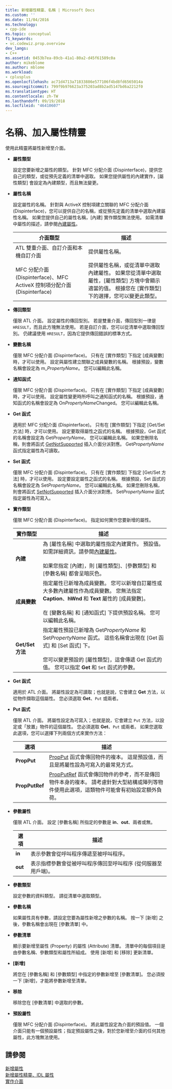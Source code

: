```yaml
---
title: 新增屬性精靈、名稱 | Microsoft Docs
ms.custom: ''
ms.date: 11/04/2016
ms.technology:
- cpp-ide
ms.topic: conceptual
f1_keywords:
- vc.codewiz.prop.overview
dev_langs:
- C++
ms.assetid: 0453b7ea-89cb-41a1-80a2-d45f61589c0a
author: mikeblome
ms.author: mblome
ms.workload:
- cplusplus
ms.openlocfilehash: ac71d4713a71833886e577106f4bd8fd6565014a
ms.sourcegitcommit: 799f9b976623a375203ad8b2ad5147bd6a2212f0
ms.translationtype: HT
ms.contentlocale: zh-TW
ms.lasthandoff: 09/19/2018
ms.locfileid: "46410607"
---
```

# <a name="names-add-property-wizard"></a>名稱、加入屬性精靈

使用此精靈將屬性新增至介面。

- **屬性類型**

   設定您要新增之屬性的類型。 針對 MFC 分配介面 (Dispinterface)，提供您自己的類型，或從預先定義的清單中選取。 如果您提供屬性的內建實作，[屬性類型] 會設定為內建類型，而且無法變更。

- **屬性名稱**

   設定屬性的名稱。 針對與 ActiveX 控制項建立關聯的 MFC 分配介面 (Dispinterface)，您可以提供自己的名稱，或從預先定義的清單中選取內建屬性名稱。 如果您提供自己的屬性名稱，[內建] 實作類型無法使用。 如需清單中屬性的描述，請參閱[內建屬性](../ide/stock-properties.md)。

   |介面類型|描述|
   |--------------------|-----------------|
   |ATL 雙重介面、自訂介面和本機自訂介面|提供屬性名稱。|
   |MFC 分配介面 (Dispinterface)、MFC ActiveX 控制項分配介面 (Dispinterface)|提供屬性名稱，或從清單中選取內建屬性。 如果您從清單中選取屬性，[屬性類型] 方塊中會顯示適當的值。 根據您在 [實作類型] 下的選擇，您可以變更此類型。|

- **傳回類型**

   僅限 ATL 介面。 設定屬性的傳回型別。 若是雙重介面，傳回型別一律是 `HRESULT`，而且此方塊無法使用。 若是自訂介面，您可以從清單中選取傳回型別。 仍建議使用 `HRESULT`，因為它提供傳回錯誤的標準方式。

- **變數名稱**

   僅限 MFC 分配介面 (Dispinterface)。 只有在 [實作類型] 下指定 [成員變數] 時，才可以使用。 設定與屬性建立關聯之成員變數的名稱。 根據預設，變數名稱會設定為 m_*PropertyName*。 您可以編輯此名稱。

- **通知函式**

   僅限 MFC 分配介面 (Dispinterface)。 只有在 [實作類型] 下指定 [成員變數] 時，才可以使用。 設定屬性變更時所呼叫之通知函式的名稱。 根據預設，通知函式的名稱會設定為 On*PropertyName*Changed。 您可以編輯此名稱。

- **Get 函式**

   適用於 MFC 分配介面 (Dispinterface)。 只有在 [實作類型] 下指定 [Get/Set 方法] 時，才可以使用。 設定要取得屬性之函式的名稱。 根據預設，Get 函式的名稱會設定為 Get*PropertyName*。 您可以編輯此名稱。 如果您刪除名稱，則會將函式 [GetNotSupported](../mfc/reference/colecontrol-class.md#getnotsupported) 插入介面分派對應。 Get*PropertyName* 函式指定屬性為可讀取。

- **Set 函式**

   僅限 MFC 分配介面 (Dispinterface)。 只有在 [實作類型] 下指定 [Get/Set 方法] 時，才可以使用。 設定要設定屬性之函式的名稱。 根據預設，Set 函式的名稱會設定為 Set*PropertyName*。 您可以編輯此名稱。 如果您刪除名稱，則會將函式 [SetNotSupported](../mfc/reference/colecontrol-class.md#setnotsupported) 插入介面分派對應。 Set*PropertyName* 函式指定屬性為可寫入。

- **實作類型**

   僅限 MFC 分配介面 (Dispinterface)。 指定如何實作您要新增的屬性。

   |實作類型|描述|
   |-------------------------|-----------------|
   |**內建**|為 [屬性名稱] 中選取的屬性指定內建實作。 預設值。 如需詳細資訊，請參閱[內建屬性](../ide/stock-properties.md)。<br /><br /> 如果您指定 [內建]，則 [屬性類型]、[參數類型] 和 [參數名稱] 都會呈暗灰色。|
   |**成員變數**|指定屬性已新增為成員變數。 您可以新增自訂屬性或大多數內建屬性作為成員變數。 您無法指定 **Caption**、**hWnd** 和 **Text** 屬性的 [成員變數]。<br /><br /> 在 [變數名稱] 和 [通知函式] 下提供預設名稱。 您可以編輯此名稱。|
   |**Get/Set 方法**|指定屬性預設已新增為 Get*PropertyName* 和 Set*PropertyName* 函式。 這些名稱會出現在 [Get 函式] 和 [Set 函式] 下。<br /><br /> 您可以變更預設的 [屬性類型]，這會傳遞 Get 函式的值。 您可以指定 **Get** 和 `Set` 函式的參數。|

- **Get 函式**

   適用於 ATL 介面。 將屬性設定為可讀取；也就是說，它會建立 **Get** 方法，以從物件擷取這個屬性。 您必須選取 **Get**、`Put` 或兩者。

- **Put 函式**

   僅限 ATL 介面。 將屬性設定為可寫入；也就是說，它會建立 `Put` 方法，以設定或「放置」物件的這個屬性。 您必須選取 **Get**、`Put` 或兩者。 如果您選取此選項，您可以選擇下列兩個方式來實作方法：

   |選項|描述|
   |------------|-----------------|
   |**PropPut**|[PropPut](../windows/propput.md) 函式會傳回物件的複本。 這是預設值，而且是將屬性設為可寫入的最常見方式。|
   |**PropPutRef**|[PropPutRef](../windows/propputref.md) 函式會傳回物件的參考，而不是傳回物件本身的複本。 請考慮針對大型結構或陣列等物件使用此選項，這類物件可能會有初始設定額外負荷。|

- **參數屬性**

   僅限 ATL 介面。 設定 [參數名稱] 所指定的參數是 **in**、**out**、兩者或無。

   |選項|描述|
   |------------|-----------------|
   |**in**|表示參數會從呼叫程序傳遞至被呼叫程序。|
   |**out**|表示指標參數會從被呼叫程序傳回至呼叫程序 (從伺服器至用戶端)。|

- **參數類型**

   設定參數的資料類型。 請從清單中選取類型。

- **參數名稱**

   如果屬性具有參數，請設定您要為屬性新增之參數的名稱。 按一下 [新增] 之後，參數名稱會出現在 [參數清單] 中。

- **參數清單**

   顯示要新增至屬性 (Property) 的屬性 (Attribute) 清單。 清單中的每個項目是由參數名稱、參數類型和屬性所組成。 使用 [新增] 和 [移除] 更新清單。

- **[新增]**

   將您在 [參數名稱] 和 [參數類型] 中指定的參數新增至 [參數清單]。 您必須按一下 [新增]，才能將參數新增至清單。

- **移除**

   移除您在 [參數清單] 中選取的參數。

- **預設屬性**

   僅限 MFC 分配介面 (Dispinterface)。 將此屬性設定為介面的預設值。 一個介面只能有一個預設屬性；指定預設屬性之後，對於您新增至介面的任何其他屬性，此方塊無法使用。

## <a name="see-also"></a>請參閱

[新增屬性](../ide/adding-a-property-visual-cpp.md)<br>
[新增屬性精靈、IDL 屬性](../ide/idl-attributes-add-property-wizard.md)<br>
[實作介面](../ide/implementing-an-interface-visual-cpp.md)